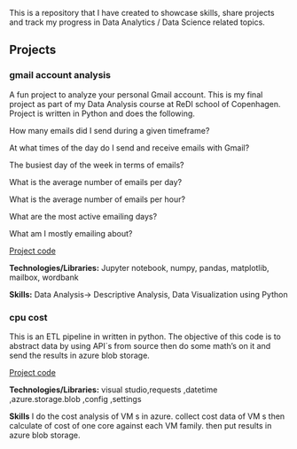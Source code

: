 This is a repository that I have created to showcase skills, share projects and track my progress in Data Analytics / Data Science related topics.

## Projects
### gmail account analysis

A fun project to analyze your personal Gmail account. This is my final project as part of my Data Analysis course at ReDI school of Copenhagen. Project is written in Python and does the following.

How many emails did I send during a given timeframe?​

At what times of the day do I send and receive emails with Gmail?​

The busiest day of the week in terms of emails?​

What is the average number of emails per day?​

What is the average number of emails per hour?​

What are the most active emailing days?​

What am I mostly emailing about?​

[Project code](../../tree/main/projects/gmail-analysis)

**Technologies/Libraries:** Jupyter notebook, numpy, pandas, matplotlib, mailbox, wordbank 

**Skills:** Data Analysis-> Descriptive Analysis, Data Visualization using Python

### cpu cost
This is an ETL pipeline in written in python. The objective of this code is to abstract data by using API´s from source then do some math’s on it and send the results in azure blob storage.

[Project code](../../tree/main/projects/finops)

**Technologies/Libraries:** visual studio,requests ,datetime ,azure.storage.blob ,config ,settings

**Skills**  I do the cost analysis of VM s in azure. collect cost data of VM s then calculate of cost of one core against each VM family. then put results in azure blob storage.  
